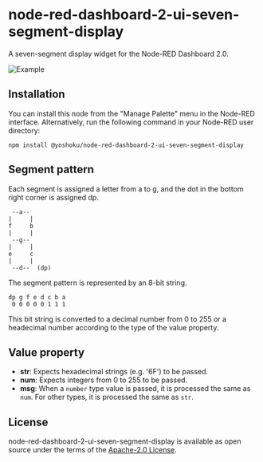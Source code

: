 # node-red-dashboard-2-ui-seven-segment-display

A seven-segment display widget for the Node-RED Dashboard 2.0.

![Example](https://github.com/user-attachments/assets/e25f0bad-04b4-467a-a2bd-90782909b6f7)

## Installation

You can install this node from the "Manage Palette" menu in the Node-RED interface.
Alternatively, run the following command in your Node-RED user directory:

```
npm install @yoshoku/node-red-dashboard-2-ui-seven-segment-display
```

## Segment pattern

Each segment is assigned a letter from a to g, and the dot in the bottom right corner is assigned dp.

```
 --a--
|     |
f     b
|     |
 --g--
|     |
e     c
|     |
 --d--  (dp)
```

The segment pattern is represented by an 8-bit string.

```
dp g f e d c b a
 0 0 0 0 0 1 1 1
```

This bit string is converted to a decimal number from 0 to 255 or a headecimal number
according to the type of the value property.

## Value property

- **str**: Expects hexadecimal strings (e.g. '6F') to be passed.
- **num**: Expects integers from 0 to 255 to be passed.
- **msg**: When a `number` type value is passed, it is processed the same as `num`. For other types, it is processed the same as `str`.

## License

node-red-dashboard-2-ui-seven-segment-display is available as open source under
the terms of the [Apache-2.0 License](https://github.com/yoshoku/node-red-dashboard-2-ui-seven-segment-display/blob/main/LICENSE).
